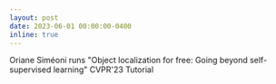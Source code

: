 ```yaml
---
layout: post
date: 2023-06-01 00:00:00-0400
inline: true
---
```


Oriane Siméoni runs "Object localization for free: Going beyond self-supervised learning" CVPR'23 Tutorial
